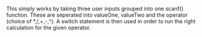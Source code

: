This simply works by taking three user inputs grouped into one scanf() function.
These are seperated into valueOne, valueTwo and the operator (choice of *,/,+,-,^).
A switch statement is then used in order to run the right calculation for the given operator.
